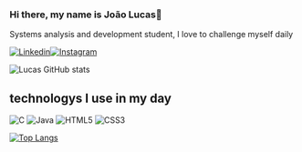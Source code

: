 ### Hi there, my name is João Lucas👋

Systems analysis and development student, I love to challenge myself daily

[![Linkedin](https://img.shields.io/badge/LinkedIn-0077B5?style=for-the-badge&logo=linkedin&logoColor=white)](https://www.linkedin.com/in/jo%C3%A3o-lucas-veloso-alves-t%C3%A9jo-692ab51b0)[![Instagram](https://img.shields.io/badge/Instagram-E4405F?style=for-the-badge&logo=instagram&logoColor=white)](https://www.instagram.com/lucas_veloso321/)

![Lucas GitHub stats](https://github-readme-stats.vercel.app/api?username=veloso666&show_icons=true&theme=dark)

## technologys I use in my day
![C](https://img.shields.io/badge/C-00599C?style=for-the-badge&logo=c&logoColor=white)
![Java](https://img.shields.io/badge/Java-ED8B00?style=for-the-badge&logo=openjdk&logoColor=white)
![HTML5](https://img.shields.io/badge/HTML-239120?style=for-the-badge&logo=html5&logoColor=white)
![CSS3](https://img.shields.io/badge/CSS-239120?&style=for-the-badge&logo=css3&logoColor=white)

[![Top Langs](https://github-readme-stats.vercel.app/api/top-langs/?username=veloso666)](https://github.com/veloso666/github-readme-stats)

